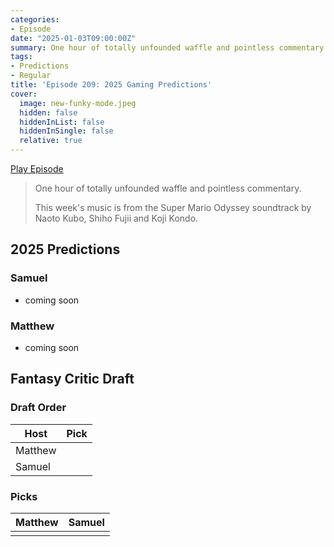 ```yaml
---
categories:
- Episode
date: "2025-01-03T09:00:00Z"
summary: One hour of totally unfounded waffle and pointless commentary.
tags:
- Predictions
- Regular
title: 'Episode 209: 2025 Gaming Predictions'
cover: 
  image: new-funky-mode.jpeg
  hidden: false
  hiddenInList: false
  hiddenInSingle: false
  relative: true
---
```


[Play Episode](https://www.patreon.com/posts/episode-209-2025-119182764)
> One hour of totally unfounded waffle and pointless commentary.
>
> This week's music is from the Super Mario Odyssey soundtrack by Naoto Kubo, Shiho Fujii and Koji Kondo. 

## 2025 Predictions

### Samuel
- coming soon

### Matthew
- coming soon

## Fantasy Critic Draft

### Draft Order

| Host | Pick |
|---|---|
| Matthew | |
| Samuel | |

### Picks

| Matthew | Samuel |
|---|---|
| |  |





